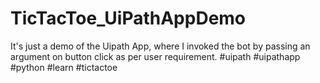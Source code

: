 # TicTacToe_UiPathAppDemo
It's just a demo of the Uipath App, where I invoked the bot by passing an argument on button click as per user requirement.  #uipath #uipathapp #python #learn #tictactoe
